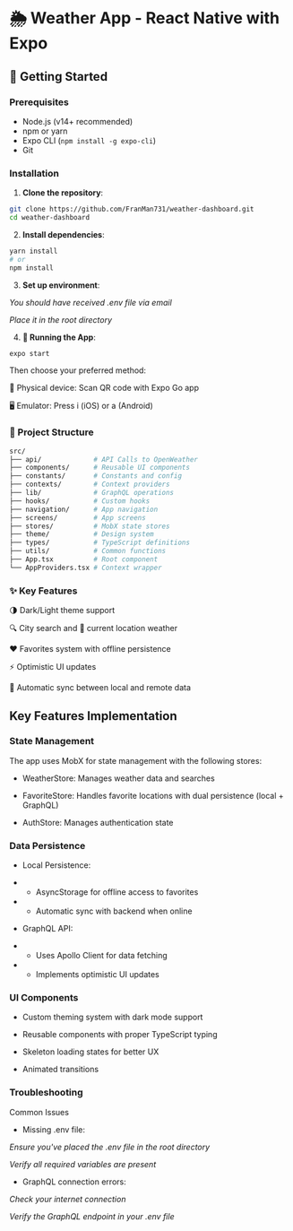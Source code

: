 # 🌦️ Weather App - React Native with Expo

## 🚀 Getting Started

### Prerequisites

- Node.js (v14+ recommended)
- npm or yarn
- Expo CLI (`npm install -g expo-cli`)
- Git

### Installation

1. **Clone the repository**:

```bash
git clone https://github.com/FranMan731/weather-dashboard.git
cd weather-dashboard
```

2. **Install dependencies**:

```bash
yarn install
# or
npm install
```

3. **Set up environment**:

*You should have received .env file via email*

*Place it in the root directory*

4. **🏃 Running the App**:

```bash
expo start
```

Then choose your preferred method:

📱 Physical device: Scan QR code with Expo Go app

🖥️ Emulator: Press i (iOS) or a (Android)

### 📁 Project Structure

```bash
src/  
├── api/             # API Calls to OpenWeather  
├── components/      # Reusable UI components  
├── constants/       # Constants and config  
├── contexts/        # Context providers  
├── lib/             # GraphQL operations  
├── hooks/           # Custom hooks  
├── navigation/      # App navigation  
├── screens/         # App screens  
├── stores/          # MobX state stores  
├── theme/           # Design system  
├── types/           # TypeScript definitions  
├── utils/           # Common functions  
├── App.tsx          # Root component  
└── AppProviders.tsx # Context wrapper  
```

### ✨ Key Features

🌗 Dark/Light theme support

🔍 City search and 📍 current location weather

❤️ Favorites system with offline persistence

⚡ Optimistic UI updates

🔄 Automatic sync between local and remote data


## Key Features Implementation
### State Management

The app uses MobX for state management with the following stores:

- WeatherStore: Manages weather data and searches

- FavoriteStore: Handles favorite locations with dual persistence (local + GraphQL)

- AuthStore: Manages authentication state

### Data Persistence

- Local Persistence:

- - AsyncStorage for offline access to favorites

- - Automatic sync with backend when online

- GraphQL API:

- - Uses Apollo Client for data fetching

- - Implements optimistic UI updates

### UI Components

- Custom theming system with dark mode support

- Reusable components with proper TypeScript typing

- Skeleton loading states for better UX

- Animated transitions


### Troubleshooting

Common Issues

- Missing .env file:

*Ensure you've placed the .env file in the root directory*

*Verify all required variables are present*

- GraphQL connection errors:

*Check your internet connection*

*Verify the GraphQL endpoint in your .env file*

